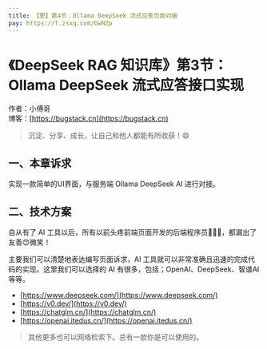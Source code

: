```yaml
---
title: 【更】第4节：Ollama DeepSeek 流式应答页面对接
pay: https://t.zsxq.com/GwNZp
---
```


# 《DeepSeek RAG 知识库》第3节：Ollama DeepSeek 流式应答接口实现

作者：小傅哥
<br/>博客：[https://bugstack.cn](https://bugstack.cn)

> 沉淀、分享、成长，让自己和他人都能有所收获！😄

## 一、本章诉求

实现一款简单的UI界面，与服务端 Ollama DeepSeek AI 进行对接。

## 二、技术方案

自从有了 AI 工具以后，所有以前头疼前端页面开发的后端程序员👨🏻‍💻，都漏出了友善😊微笑！

主要我们可以清楚地表达编写页面诉求，AI 工具就可以非常准确且迅速的完成代码的实现。这里我们可以选择的 AI 有很多，包括；OpenAI、DeepSeek、智谱AI等等。

- [https://www.deepseek.com/](https://www.deepseek.com/)
- [https://v0.dev/](https://v0.dev/)
- [https://chatglm.cn/](https://chatglm.cn/)
- [https://openai.itedus.cn/](https://openai.itedus.cn/)

>其他更多也可以网络检索下。总有一款你是可以使用的。


